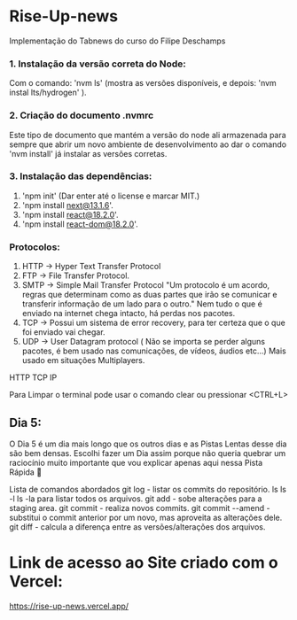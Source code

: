 # Rise-Up-news
Implementação do Tabnews do curso do Filipe Deschamps

### 1. Instalação da versão correta do Node:
 Com o comando: 'nvm ls' (mostra as versões disponíveis, e depois: 'nvm instal lts/hydrogen' ).
### 2. Criação do documento .nvmrc
Este tipo de documento que mantém a versão do node ali armazenada para sempre que abrir um novo ambiente de desenvolvimento ao dar o comando 'nvm install' já instalar as versões corretas.
### 3. Instalação das dependências:
1. 'npm init' (Dar enter até o license e marcar MIT.)
2. 'npm install next@13.1.6'.
3. 'npm install react@18.2.0'.
4. 'npm install react-dom@18.2.0'.


### Protocolos:
1. HTTP -> Hyper Text Transfer Protocol
2. FTP  -> File Transfer Protocol.
3. SMTP -> Simple Mail Transfer Protocol
"Um protocolo é um acordo, regras que determinam como as duas partes que irão se comunicar e transferir informação de um lado para o outro."
Nem tudo o que é enviado na internet chega intacto, há perdas nos pacotes.
4. TCP -> Possui um sistema de error recovery, para ter certeza que o que foi enviado vai chegar.
5. UDP -> User Datagram protocol ( Não se importa se perder alguns pacotes, é bem usado nas comunicações, de vídeos, áudios etc...) Mais usado em situações Multiplayers. 


HTTP
TCP
IP


Para Limpar o terminal pode usar o comando clear ou pressionar <CTRL+L>

## Dia 5:
O Dia 5 é um dia mais longo que os outros dias e as Pistas Lentas desse dia são bem densas. Escolhi fazer um Dia assim porque não queria quebrar um raciocínio muito importante que vou explicar apenas aqui nessa Pista Rápida 🤝

Lista de comandos abordados
git log - listar os commits do repositório.
    ls
    ls -l 
    ls -la para listar todos os arquivos.
git add - sobe alterações para a staging area.
git commit - realiza novos commits.
git commit --amend - substitui o commit anterior por um novo, mas aproveita as alterações dele.
git diff - calcula a diferença entre as versões/alterações dos arquivos.


# Link de acesso ao Site criado com o Vercel:
https://rise-up-news.vercel.app/